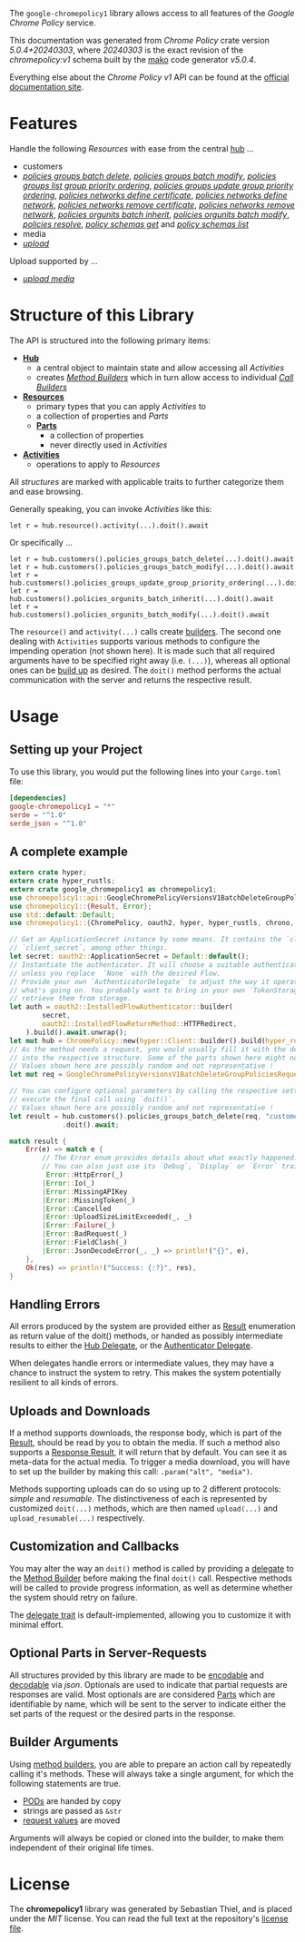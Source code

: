 <!---
DO NOT EDIT !
This file was generated automatically from 'src/generator/templates/api/README.md.mako'
DO NOT EDIT !
-->
The `google-chromepolicy1` library allows access to all features of the *Google Chrome Policy* service.

This documentation was generated from *Chrome Policy* crate version *5.0.4+20240303*, where *20240303* is the exact revision of the *chromepolicy:v1* schema built by the [mako](http://www.makotemplates.org/) code generator *v5.0.4*.

Everything else about the *Chrome Policy* *v1* API can be found at the
[official documentation site](http://developers.google.com/chrome/policy).
# Features

Handle the following *Resources* with ease from the central [hub](https://docs.rs/google-chromepolicy1/5.0.4+20240303/google_chromepolicy1/ChromePolicy) ... 

* customers
 * [*policies groups batch delete*](https://docs.rs/google-chromepolicy1/5.0.4+20240303/google_chromepolicy1/api::CustomerPolicyGroupBatchDeleteCall), [*policies groups batch modify*](https://docs.rs/google-chromepolicy1/5.0.4+20240303/google_chromepolicy1/api::CustomerPolicyGroupBatchModifyCall), [*policies groups list group priority ordering*](https://docs.rs/google-chromepolicy1/5.0.4+20240303/google_chromepolicy1/api::CustomerPolicyGroupListGroupPriorityOrderingCall), [*policies groups update group priority ordering*](https://docs.rs/google-chromepolicy1/5.0.4+20240303/google_chromepolicy1/api::CustomerPolicyGroupUpdateGroupPriorityOrderingCall), [*policies networks define certificate*](https://docs.rs/google-chromepolicy1/5.0.4+20240303/google_chromepolicy1/api::CustomerPolicyNetworkDefineCertificateCall), [*policies networks define network*](https://docs.rs/google-chromepolicy1/5.0.4+20240303/google_chromepolicy1/api::CustomerPolicyNetworkDefineNetworkCall), [*policies networks remove certificate*](https://docs.rs/google-chromepolicy1/5.0.4+20240303/google_chromepolicy1/api::CustomerPolicyNetworkRemoveCertificateCall), [*policies networks remove network*](https://docs.rs/google-chromepolicy1/5.0.4+20240303/google_chromepolicy1/api::CustomerPolicyNetworkRemoveNetworkCall), [*policies orgunits batch inherit*](https://docs.rs/google-chromepolicy1/5.0.4+20240303/google_chromepolicy1/api::CustomerPolicyOrgunitBatchInheritCall), [*policies orgunits batch modify*](https://docs.rs/google-chromepolicy1/5.0.4+20240303/google_chromepolicy1/api::CustomerPolicyOrgunitBatchModifyCall), [*policies resolve*](https://docs.rs/google-chromepolicy1/5.0.4+20240303/google_chromepolicy1/api::CustomerPolicyResolveCall), [*policy schemas get*](https://docs.rs/google-chromepolicy1/5.0.4+20240303/google_chromepolicy1/api::CustomerPolicySchemaGetCall) and [*policy schemas list*](https://docs.rs/google-chromepolicy1/5.0.4+20240303/google_chromepolicy1/api::CustomerPolicySchemaListCall)
* media
 * [*upload*](https://docs.rs/google-chromepolicy1/5.0.4+20240303/google_chromepolicy1/api::MediaUploadCall)


Upload supported by ...

* [*upload media*](https://docs.rs/google-chromepolicy1/5.0.4+20240303/google_chromepolicy1/api::MediaUploadCall)



# Structure of this Library

The API is structured into the following primary items:

* **[Hub](https://docs.rs/google-chromepolicy1/5.0.4+20240303/google_chromepolicy1/ChromePolicy)**
    * a central object to maintain state and allow accessing all *Activities*
    * creates [*Method Builders*](https://docs.rs/google-chromepolicy1/5.0.4+20240303/google_chromepolicy1/client::MethodsBuilder) which in turn
      allow access to individual [*Call Builders*](https://docs.rs/google-chromepolicy1/5.0.4+20240303/google_chromepolicy1/client::CallBuilder)
* **[Resources](https://docs.rs/google-chromepolicy1/5.0.4+20240303/google_chromepolicy1/client::Resource)**
    * primary types that you can apply *Activities* to
    * a collection of properties and *Parts*
    * **[Parts](https://docs.rs/google-chromepolicy1/5.0.4+20240303/google_chromepolicy1/client::Part)**
        * a collection of properties
        * never directly used in *Activities*
* **[Activities](https://docs.rs/google-chromepolicy1/5.0.4+20240303/google_chromepolicy1/client::CallBuilder)**
    * operations to apply to *Resources*

All *structures* are marked with applicable traits to further categorize them and ease browsing.

Generally speaking, you can invoke *Activities* like this:

```Rust,ignore
let r = hub.resource().activity(...).doit().await
```

Or specifically ...

```ignore
let r = hub.customers().policies_groups_batch_delete(...).doit().await
let r = hub.customers().policies_groups_batch_modify(...).doit().await
let r = hub.customers().policies_groups_update_group_priority_ordering(...).doit().await
let r = hub.customers().policies_orgunits_batch_inherit(...).doit().await
let r = hub.customers().policies_orgunits_batch_modify(...).doit().await
```

The `resource()` and `activity(...)` calls create [builders][builder-pattern]. The second one dealing with `Activities` 
supports various methods to configure the impending operation (not shown here). It is made such that all required arguments have to be 
specified right away (i.e. `(...)`), whereas all optional ones can be [build up][builder-pattern] as desired.
The `doit()` method performs the actual communication with the server and returns the respective result.

# Usage

## Setting up your Project

To use this library, you would put the following lines into your `Cargo.toml` file:

```toml
[dependencies]
google-chromepolicy1 = "*"
serde = "^1.0"
serde_json = "^1.0"
```

## A complete example

```Rust
extern crate hyper;
extern crate hyper_rustls;
extern crate google_chromepolicy1 as chromepolicy1;
use chromepolicy1::api::GoogleChromePolicyVersionsV1BatchDeleteGroupPoliciesRequest;
use chromepolicy1::{Result, Error};
use std::default::Default;
use chromepolicy1::{ChromePolicy, oauth2, hyper, hyper_rustls, chrono, FieldMask};

// Get an ApplicationSecret instance by some means. It contains the `client_id` and 
// `client_secret`, among other things.
let secret: oauth2::ApplicationSecret = Default::default();
// Instantiate the authenticator. It will choose a suitable authentication flow for you, 
// unless you replace  `None` with the desired Flow.
// Provide your own `AuthenticatorDelegate` to adjust the way it operates and get feedback about 
// what's going on. You probably want to bring in your own `TokenStorage` to persist tokens and
// retrieve them from storage.
let auth = oauth2::InstalledFlowAuthenticator::builder(
        secret,
        oauth2::InstalledFlowReturnMethod::HTTPRedirect,
    ).build().await.unwrap();
let mut hub = ChromePolicy::new(hyper::Client::builder().build(hyper_rustls::HttpsConnectorBuilder::new().with_native_roots().https_or_http().enable_http1().build()), auth);
// As the method needs a request, you would usually fill it with the desired information
// into the respective structure. Some of the parts shown here might not be applicable !
// Values shown here are possibly random and not representative !
let mut req = GoogleChromePolicyVersionsV1BatchDeleteGroupPoliciesRequest::default();

// You can configure optional parameters by calling the respective setters at will, and
// execute the final call using `doit()`.
// Values shown here are possibly random and not representative !
let result = hub.customers().policies_groups_batch_delete(req, "customer")
             .doit().await;

match result {
    Err(e) => match e {
        // The Error enum provides details about what exactly happened.
        // You can also just use its `Debug`, `Display` or `Error` traits
         Error::HttpError(_)
        |Error::Io(_)
        |Error::MissingAPIKey
        |Error::MissingToken(_)
        |Error::Cancelled
        |Error::UploadSizeLimitExceeded(_, _)
        |Error::Failure(_)
        |Error::BadRequest(_)
        |Error::FieldClash(_)
        |Error::JsonDecodeError(_, _) => println!("{}", e),
    },
    Ok(res) => println!("Success: {:?}", res),
}

```
## Handling Errors

All errors produced by the system are provided either as [Result](https://docs.rs/google-chromepolicy1/5.0.4+20240303/google_chromepolicy1/client::Result) enumeration as return value of
the doit() methods, or handed as possibly intermediate results to either the 
[Hub Delegate](https://docs.rs/google-chromepolicy1/5.0.4+20240303/google_chromepolicy1/client::Delegate), or the [Authenticator Delegate](https://docs.rs/yup-oauth2/*/yup_oauth2/trait.AuthenticatorDelegate.html).

When delegates handle errors or intermediate values, they may have a chance to instruct the system to retry. This 
makes the system potentially resilient to all kinds of errors.

## Uploads and Downloads
If a method supports downloads, the response body, which is part of the [Result](https://docs.rs/google-chromepolicy1/5.0.4+20240303/google_chromepolicy1/client::Result), should be
read by you to obtain the media.
If such a method also supports a [Response Result](https://docs.rs/google-chromepolicy1/5.0.4+20240303/google_chromepolicy1/client::ResponseResult), it will return that by default.
You can see it as meta-data for the actual media. To trigger a media download, you will have to set up the builder by making
this call: `.param("alt", "media")`.

Methods supporting uploads can do so using up to 2 different protocols: 
*simple* and *resumable*. The distinctiveness of each is represented by customized 
`doit(...)` methods, which are then named `upload(...)` and `upload_resumable(...)` respectively.

## Customization and Callbacks

You may alter the way an `doit()` method is called by providing a [delegate](https://docs.rs/google-chromepolicy1/5.0.4+20240303/google_chromepolicy1/client::Delegate) to the 
[Method Builder](https://docs.rs/google-chromepolicy1/5.0.4+20240303/google_chromepolicy1/client::CallBuilder) before making the final `doit()` call. 
Respective methods will be called to provide progress information, as well as determine whether the system should 
retry on failure.

The [delegate trait](https://docs.rs/google-chromepolicy1/5.0.4+20240303/google_chromepolicy1/client::Delegate) is default-implemented, allowing you to customize it with minimal effort.

## Optional Parts in Server-Requests

All structures provided by this library are made to be [encodable](https://docs.rs/google-chromepolicy1/5.0.4+20240303/google_chromepolicy1/client::RequestValue) and 
[decodable](https://docs.rs/google-chromepolicy1/5.0.4+20240303/google_chromepolicy1/client::ResponseResult) via *json*. Optionals are used to indicate that partial requests are responses 
are valid.
Most optionals are are considered [Parts](https://docs.rs/google-chromepolicy1/5.0.4+20240303/google_chromepolicy1/client::Part) which are identifiable by name, which will be sent to 
the server to indicate either the set parts of the request or the desired parts in the response.

## Builder Arguments

Using [method builders](https://docs.rs/google-chromepolicy1/5.0.4+20240303/google_chromepolicy1/client::CallBuilder), you are able to prepare an action call by repeatedly calling it's methods.
These will always take a single argument, for which the following statements are true.

* [PODs][wiki-pod] are handed by copy
* strings are passed as `&str`
* [request values](https://docs.rs/google-chromepolicy1/5.0.4+20240303/google_chromepolicy1/client::RequestValue) are moved

Arguments will always be copied or cloned into the builder, to make them independent of their original life times.

[wiki-pod]: http://en.wikipedia.org/wiki/Plain_old_data_structure
[builder-pattern]: http://en.wikipedia.org/wiki/Builder_pattern
[google-go-api]: https://github.com/google/google-api-go-client

# License
The **chromepolicy1** library was generated by Sebastian Thiel, and is placed 
under the *MIT* license.
You can read the full text at the repository's [license file][repo-license].

[repo-license]: https://github.com/Byron/google-apis-rsblob/main/LICENSE.md


